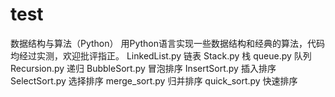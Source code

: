 # test
数据结构与算法（Python）
用Python语言实现一些数据结构和经典的算法，代码均经过实测，欢迎批评指正。
LinkedList.py	链表
Stack.py	栈
queue.py        队列
Recursion.py	递归
BubbleSort.py	冒泡排序
InsertSort.py	插入排序
SelectSort.py	选择排序
merge_sort.py	归并排序
quick_sort.py	快速排序
	

